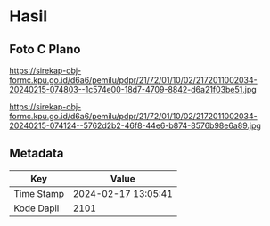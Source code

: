 # Hasil

## Foto C Plano

https://sirekap-obj-formc.kpu.go.id/d6a6/pemilu/pdpr/21/72/01/10/02/2172011002034-20240215-074803--1c574e00-18d7-4709-8842-d6a21f03be51.jpg

https://sirekap-obj-formc.kpu.go.id/d6a6/pemilu/pdpr/21/72/01/10/02/2172011002034-20240215-074124--5762d2b2-46f8-44e6-b874-8576b98e6a89.jpg


## Metadata

| Key        | Value               |
| ---------- | ------------------- |
| Time Stamp | 2024-02-17 13:05:41 |
| Kode Dapil | 2101                |



